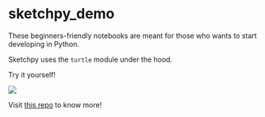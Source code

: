 # sketchpy_demo
These beginners-friendly notebooks are meant for those who wants to start developing in Python. 

Sketchpy uses the `turtle` module under the hood.

Try it yourself!

<img src="images/rdj.gif" />

Visit [this repo](https://github.com/MRMYSTERY003/sketchpy) to know more!
